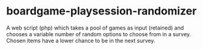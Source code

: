 # boardgame-playsession-randomizer
A web script (php) which takes a pool of games as input (retained) and chooses a variable number of random options to choose from in a survey. Chosen items have a lower chance to be in the next survey.
